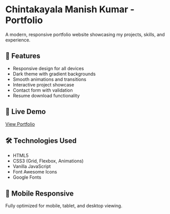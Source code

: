 # Chintakayala Manish Kumar - Portfolio

A modern, responsive portfolio website showcasing my projects, skills, and experience.

## 🌟 Features
- Responsive design for all devices
- Dark theme with gradient backgrounds
- Smooth animations and transitions
- Interactive project showcase
- Contact form with validation
- Resume download functionality

## 🚀 Live Demo
[View Portfolio](https://your-username.github.io/portfolio)

## 🛠️ Technologies Used
- HTML5
- CSS3 (Grid, Flexbox, Animations)
- Vanilla JavaScript
- Font Awesome Icons
- Google Fonts

## 📱 Mobile Responsive
Fully optimized for mobile, tablet, and desktop viewing.
